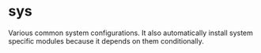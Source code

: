 # sys

Various common system configurations. It also automatically install system
specific modules because it depends on them conditionally.
